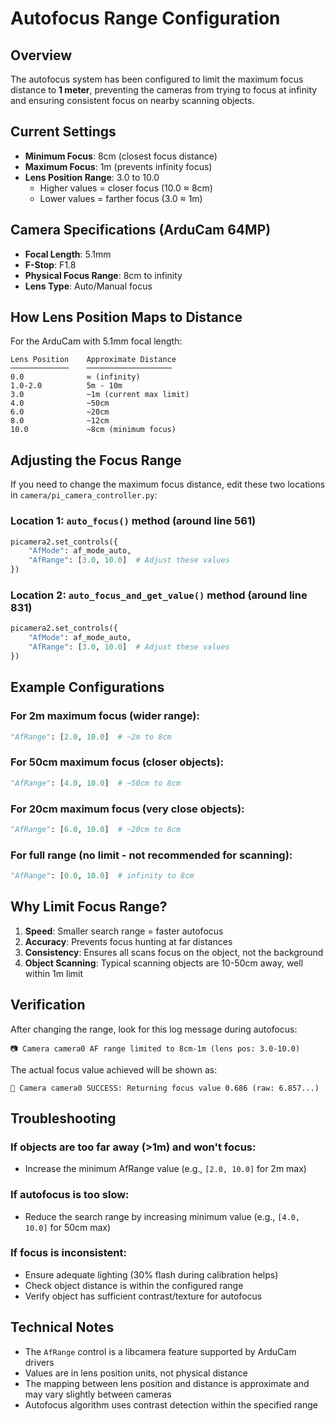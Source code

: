 # Autofocus Range Configuration

## Overview
The autofocus system has been configured to limit the maximum focus distance to **1 meter**, preventing the cameras from trying to focus at infinity and ensuring consistent focus on nearby scanning objects.

## Current Settings
- **Minimum Focus**: 8cm (closest focus distance)
- **Maximum Focus**: 1m (prevents infinity focus)
- **Lens Position Range**: 3.0 to 10.0
  - Higher values = closer focus (10.0 ≈ 8cm)
  - Lower values = farther focus (3.0 ≈ 1m)

## Camera Specifications (ArduCam 64MP)
- **Focal Length**: 5.1mm
- **F-Stop**: F1.8
- **Physical Focus Range**: 8cm to infinity
- **Lens Type**: Auto/Manual focus

## How Lens Position Maps to Distance

For the ArduCam with 5.1mm focal length:
```
Lens Position    Approximate Distance
─────────────    ───────────────────
0.0              ∞ (infinity)
1.0-2.0          5m - 10m
3.0              ~1m (current max limit)
4.0              ~50cm
6.0              ~20cm
8.0              ~12cm
10.0             ~8cm (minimum focus)
```

## Adjusting the Focus Range

If you need to change the maximum focus distance, edit these two locations in `camera/pi_camera_controller.py`:

### Location 1: `auto_focus()` method (around line 561)
```python
picamera2.set_controls({
    "AfMode": af_mode_auto,
    "AfRange": [3.0, 10.0]  # Adjust these values
})
```

### Location 2: `auto_focus_and_get_value()` method (around line 831)
```python
picamera2.set_controls({
    "AfMode": af_mode_auto,
    "AfRange": [3.0, 10.0]  # Adjust these values
})
```

## Example Configurations

### For 2m maximum focus (wider range):
```python
"AfRange": [2.0, 10.0]  # ~2m to 8cm
```

### For 50cm maximum focus (closer objects):
```python
"AfRange": [4.0, 10.0]  # ~50cm to 8cm
```

### For 20cm maximum focus (very close objects):
```python
"AfRange": [6.0, 10.0]  # ~20cm to 8cm
```

### For full range (no limit - not recommended for scanning):
```python
"AfRange": [0.0, 10.0]  # infinity to 8cm
```

## Why Limit Focus Range?

1. **Speed**: Smaller search range = faster autofocus
2. **Accuracy**: Prevents focus hunting at far distances
3. **Consistency**: Ensures all scans focus on the object, not the background
4. **Object Scanning**: Typical scanning objects are 10-50cm away, well within 1m limit

## Verification

After changing the range, look for this log message during autofocus:
```
📷 Camera camera0 AF range limited to 8cm-1m (lens pos: 3.0-10.0)
```

The actual focus value achieved will be shown as:
```
🎯 Camera camera0 SUCCESS: Returning focus value 0.686 (raw: 6.857...)
```

## Troubleshooting

### If objects are too far away (>1m) and won't focus:
- Increase the minimum AfRange value (e.g., `[2.0, 10.0]` for 2m max)

### If autofocus is too slow:
- Reduce the search range by increasing minimum value (e.g., `[4.0, 10.0]` for 50cm max)

### If focus is inconsistent:
- Ensure adequate lighting (30% flash during calibration helps)
- Check object distance is within the configured range
- Verify object has sufficient contrast/texture for autofocus

## Technical Notes

- The `AfRange` control is a libcamera feature supported by ArduCam drivers
- Values are in lens position units, not physical distance
- The mapping between lens position and distance is approximate and may vary slightly between cameras
- Autofocus algorithm uses contrast detection within the specified range
